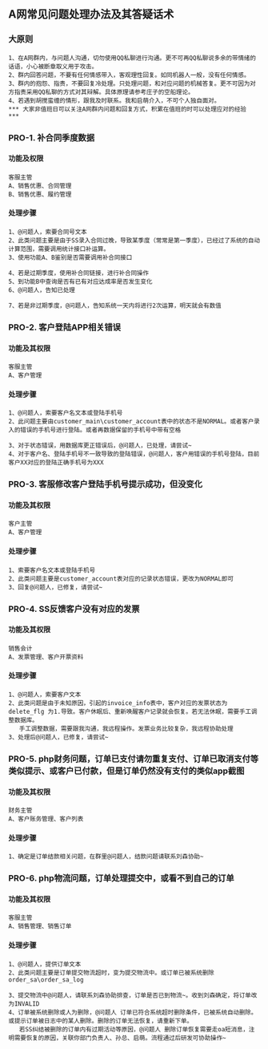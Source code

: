 
## A网常见问题处理办法及其答疑话术

### 大原则
    1、在A网群内，与问题人沟通，切勿使用QQ私聊进行沟通。更不可再QQ私聊说多余的带情绪的话语，小心被断章取义用于攻击。
    2、群内回答问题，不要有任何情感带入，客观理性回复。如同机器人一般，没有任何情感。
    3、群内的抱怨、指责，不要回复冷处理。只处理问题，和对应问题的机械答复。更不可因为对方指责采用QQ私聊的方式对其辩解。具体原理请参考庄子的空船理论。
    4、若遇到胡搅蛮缠的情形，跟我及时联系。我和启萌介入，不可个人独自面对。
    *** 大家非值班日可以关注A网群内问题和回复方式，积累在值班的时可以处理应对的经验 ***

### PRO-1. 补合同季度数据
#### 功能及权限
    客服主管
    A、销售优惠、合同管理
    B、销售优惠、履约管理
#### 处理步骤
    1、@问题人，索要合同号文本
    2、此类问题主要是由于SS录入合同过晚，导致某季度（常常是第一季度），已经过了系统的自动计算范围，需要调用统计接口补运算。
    3、使用功能A、B鉴别是否需要调用补合同接口

    4、若是过期季度，使用补合同链接，进行补合同操作
    5、到功能B中查询是否有已有对应达成率是否发生变化
    6、@问题人，告知已处理
    
    7、若是非过期季度，@问题人，告知系统一天内将进行2次运算，明天就会有数值

### PRO-2. 客户登陆APP相关错误
#### 功能及其权限
    客服主管
    A、客户管理
#### 处理步骤
    1、@问题人，索要客户名文本或登陆手机号
    2、此问题主要由customer_main\customer_account表中的状态不是NORMAL。或者客户录入的错误的手机号进行登陆。或者再数据保留的手机号中带有空格

    3、对于状态错误，用数据库更正错误后，@问题人，已处理，请尝试~
    4、对于客户名、登陆手机号不一致导致的登陆错误，@问题人，客户用错误的手机号登陆，目前客户XX对应的登陆正确手机号为XXX

### PRO-3. 客服修改客户登陆手机号提示成功，但没变化
#### 功能及其权限
    客户主管
    A、客户管理
#### 处理步骤
    1、索要客户名文本或登陆手机号
    2、此类问题主要是customer_account表对应的记录状态错误，更改为NORMAL即可
    3、回复@问题人，已修复，请尝试~
  
### PRO-4. SS反馈客户没有对应的发票
#### 功能及其权限
    销售会计
    A、发票管理、客户开票资料
#### 处理步骤
    1、@问题人，索要客户文本
    2、此类问题是由于未知原因，引起的invoice_info表中，客户对应的发票状态为delete_flg 为1.导致。客户休眠后、重新唤醒客户记录就会恢复。若无法休眠，需要手工调整数据库。
       手工调整数据，需要跟我沟通，我远程操作。发票业务比较复杂，我远程协助处理
    3、处理后@问题人，已修复，请尝试~

### PRO-5. php财务问题，订单已支付请勿重复支付、订单已取消支付等类似提示、或客户已付款，但是订单仍然没有支付的类似app截图
#### 功能及其权限
    财务主管
    A、客户账务管理、客户列表
#### 处理步骤
    1、确定是订单结款相关问题，在群里@问题人，结款问题请联系刘森协助~

### PRO-6. php物流问题，订单处理提交中，或看不到自己的订单
#### 功能及其权限
    客服主管
    A、销售管理、销售订单
#### 处理步骤
    1、@问题人，提供订单文本
    2、此类问题主要是订单提交物流超时，变为提交物流中。或订单已被系统删除 order_sa\order_sa_log

    3、提交物流中@问题人，请联系刘森协助排查，订单是否已到物流~。收到刘森确定，将订单改为INVALID
    4、订单被系统删除或人为删除，@问题人 订单已符合系统超时删除条件，已被系统自动删除。或提示订单被日志中的某人删除。删除的订单无法恢复，请重新下单。
       若SS纠结被删除的订单内有过期活动等原因，@问题人 删除订单恢复需要走oa短消息，注明需要恢复的原因，关联你部门负责人、孙总、启萌。流程通过后研发可协助操作~


